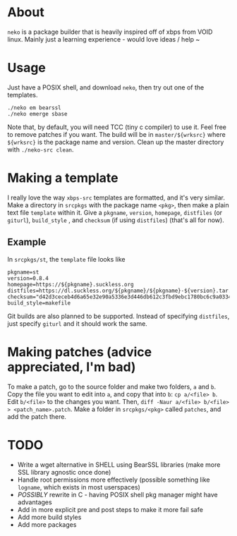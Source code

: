 # About
`neko` is a package builder that is heavily inspired off of xbps from VOID linux. Mainly just a learning experience - would love ideas / help ~

# Usage
Just have a POSIX shell, and download `neko`, then try out one of the templates.
```
./neko em bearssl
./neko emerge sbase
```
Note that, by default, you will need TCC (tiny c compiler) to use it. Feel free to remove patches if you want.
The build will be in `master/${wrksrc}` where `${wrksrc}` is the package name and version.
Clean up the master directory with `./neko-src clean`.

# Making a template
I really love the way `xbps-src` templates are formatted, and it's very similar. Make a directory in `srcpkgs` with the package name `<pkg>`, then make a plain text file `template` within it. Give a `pkgname`, `version`, `homepage`, `distfiles` (or `giturl`), `build_style` , and `checksum` (if using `distfiles`) (that's all for now).
## Example
In `srcpkgs/st`, the `template` file looks like
```
pkgname=st
version=0.8.4
homepage=https://${pkgname}.suckless.org
distfiles=https://dl.suckless.org/${pkgname}/${pkgname}-${version}.tar.gz
checksum="d42d3ceceb4d6a65e32e90a5336e3d446db612c3fbd9ebc1780bc6c9a03346a6"
build_style=makefile
```
Git builds are also planned to be supported. Instead of specifying `distfiles`, just specify `giturl` and it should work the same.

# Making patches (advice appreciated, I'm bad)
To make a patch, go to the source folder and make two folders, `a` and `b`. Copy the file you want to edit into `a`, and copy that into `b`: `cp a/<file> b`. Edit `b/<file>` to the changes you want. Then, `diff -Naur a/<file> b/<file> > <patch_name>.patch`. Make a folder in `srcpkgs/<pkg>` called `patches`, and add the patch there.

# TODO
* Write a wget alternative in SHELL using BearSSL libraries (make more SSL library agnostic once done)
* Handle root permissions more effectively (possible something like `logname`, which exists in most userspaces)
* _POSSIBLY_ rewrite in C - having POSIX shell pkg manager might have advantages
* Add in more explicit pre and post steps to make it more fail safe
* Add more build styles
* Add more packages
